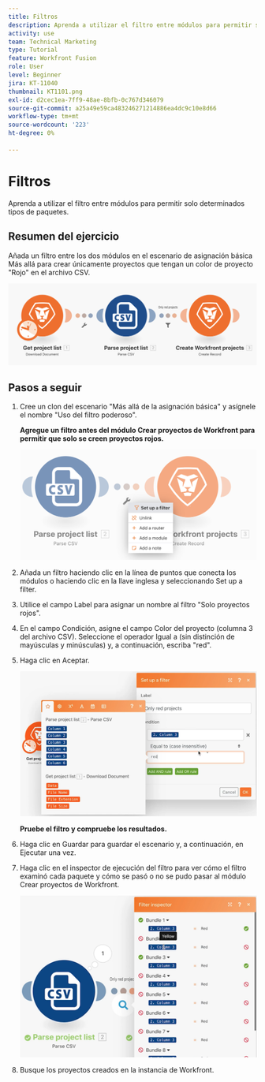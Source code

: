 ```yaml
---
title: Filtros
description: Aprenda a utilizar el filtro entre módulos para permitir solo determinados tipos de paquetes.
activity: use
team: Technical Marketing
type: Tutorial
feature: Workfront Fusion
role: User
level: Beginner
jira: KT-11040
thumbnail: KT1101.png
exl-id: d2cec1ea-7ff9-48ae-8bfb-0c767d346079
source-git-commit: a25a49e59ca483246271214886ea4dc9c10e8d66
workflow-type: tm+mt
source-wordcount: '223'
ht-degree: 0%

---
```


# Filtros

Aprenda a utilizar el filtro entre módulos para permitir solo determinados tipos de paquetes.

## Resumen del ejercicio

Añada un filtro entre los dos módulos en el escenario de asignación básica Más allá para crear únicamente proyectos que tengan un color de proyecto &quot;Rojo&quot; en el archivo CSV.

![Imagen de filtros 1](../12-exercises/assets/filters-walkthrough-1.png)

## Pasos a seguir

1. Cree un clon del escenario &quot;Más allá de la asignación básica&quot; y asígnele el nombre &quot;Uso del filtro poderoso&quot;.

   **Agregue un filtro antes del módulo Crear proyectos de Workfront para permitir que solo se creen proyectos rojos.**

   ![Imagen de filtros 2](../12-exercises/assets/filters-walkthrough-2.png)

1. Añada un filtro haciendo clic en la línea de puntos que conecta los módulos o haciendo clic en la llave inglesa y seleccionando Set up a filter.
1. Utilice el campo Label para asignar un nombre al filtro &quot;Solo proyectos rojos&quot;.
1. En el campo Condición, asigne el campo Color del proyecto (columna 3 del archivo CSV). Seleccione el operador Igual a (sin distinción de mayúsculas y minúsculas) y, a continuación, escriba &quot;red&quot;.
1. Haga clic en Aceptar.

   ![Imagen de filtros 3](../12-exercises/assets/filters-walkthrough-3.png)

   **Pruebe el filtro y compruebe los resultados.**

1. Haga clic en Guardar para guardar el escenario y, a continuación, en Ejecutar una vez.
1. Haga clic en el inspector de ejecución del filtro para ver cómo el filtro examinó cada paquete y cómo se pasó o no se pudo pasar al módulo Crear proyectos de Workfront.

   ![Imagen de filtros 4](../12-exercises/assets/filters-walkthrough-4.png)

1. Busque los proyectos creados en la instancia de Workfront.
